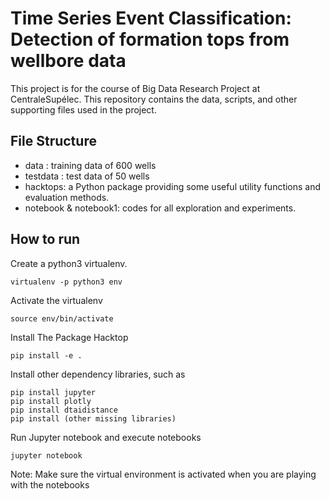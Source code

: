 # Time Series Event Classification: Detection of formation tops from wellbore data

This project is for the course of Big Data Research Project at CentraleSupélec. This repository contains the data, scripts, and other supporting files used in the project. 

## File Structure

- data : training data of 600 wells
- testdata : test data of 50 wells
- hacktops: a Python package providing some useful utility functions and evaluation methods.
- notebook & notebook1: codes for all exploration and experiments.


## How to run

Create a python3 virtualenv.

    virtualenv -p python3 env

Activate the virtualenv

    source env/bin/activate

Install The Package Hacktop

    pip install -e .

Install other dependency libraries, such as

    pip install jupyter
    pip install plotly
    pip install dtaidistance
    pip install (other missing libraries)

Run Jupyter notebook and execute notebooks

    jupyter notebook

Note: Make sure the virtual environment is activated when you are playing with the notebooks